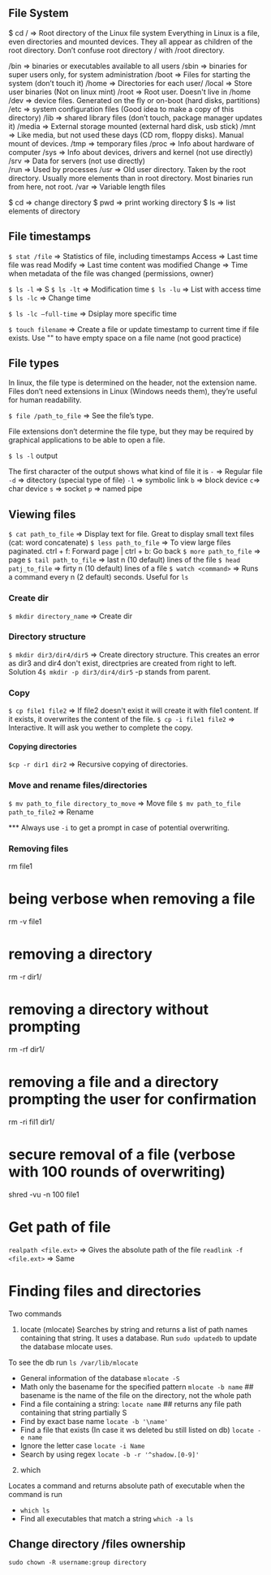 ## File System
$ cd / => Root directory of the Linux file system
Everything in Linux is a file, even directories and mounted devices. They all appear as children of the root directory. Don’t confuse root directory / with /root directory.

/bin => binaries or executables available to all users
/sbin => binaries for super users only, for system administration
/boot => Files for starting the system (don’t touch it)
/home => Directories for each user/
/local => Store user binaries (Not on linux mint)
/root => Root user. Doesn't live in /home
/dev => device files. Generated on the fly or on-boot (hard disks, partitions)
/etc => system configuration files (Good idea to make a copy of this directory)
/lib => shared library files (don’t touch, package manager updates it)
/media => External storage mounted (external hard disk, usb stick)
/mnt => Like media, but not used these days (CD rom, floppy disks). Manual mount of devices.
/tmp => temporary files
/proc => Info about hardware of computer
/sys => Info about devices, drivers and kernel (not use directly)
/srv => Data for servers (not use directly)  
/run => Used by processes
/usr => Old user directory. Taken by the root directory. Usually more elements than in root directory. Most binaries run from here, not root.
/var => Variable length files

$ cd => change directory 
$ pwd => print working directory
$ ls => list elements of directory

## File timestamps

`$ stat /file` => Statistics of file, including timestamps
Access => Last time file was read
Modify => Last time content was modified
Change => Time when metadata of the file was changed (permissions, owner)

`$ ls -l` => S 
`$ ls -lt` => Modification time
`$ ls -lu` => List with access time
`$ ls -lc` => Change time

`$ ls -lc –full-time` => Dsiplay more specific time

`$ touch filename` => Create a file or update timestamp to current time if file exists. Use "" to have empty space on a file name (not good practice)

## File types

In linux, the file type is determined on the header, not the extension name. Files don’t need extensions in Linux (Windows needs them), they’re useful for human readability.

`$ file /path_to_file` => See the file’s type.

File extensions don’t determine the file type, but they may be required by graphical applications to be able to open a file.

`$ ls -l` output

The first character of the output shows  what kind of file it is
`-` => Regular file
`-d` => ditectory (special type of file)
`-l` => symbolic link
`b` => block device
`c`=> char device
`s` => socket
`p` => named pipe

## Viewing files

`$ cat path_to_file` => Display text for file. Great to display small text files (cat: word concatenate)
`$ less path_to_file` => To view large files paginated. ctrl + f: Forward page |  ctrl + b: Go back
`$ more path_to_file` => page
`$ tail path_to_file` => last n (10 default) lines of the file
`$ head patj_to_file` => firty n (10 default) lines of a file
`$ watch <command>` => Runs a command every n (2 default) seconds. Useful for `ls`

### Create dir
`$ mkdir directory_name` => Create dir

### Directory structure
`$ mkdir dir3/dir4/dir5` => Create directory structure. This creates an error as dir3 and dir4 don't exist, directpries are created from right to left. Solution
4`$ mkdir -p dir3/dir4/dir5` -p stands from parent.

### Copy

`$ cp file1 file2` => If file2 doesn't exist it will create it with file1 content. If it exists, it overwrites the content of the file.
`$ cp -i file1 file2` => Interactive. It will ask you wether to complete the copy.

#### Copying directories
`$cp -r dir1 dir2` => Recursive copying of directories.

### Move and rename files/directories
`$ mv path_to_file directory_to_move` => Move file
`$ mv path_to_file path_to_file2` => Rename

*** Always use `-i` to get a prompt in case of potential overwriting.

### Removing files
rm file1
 
# being verbose when removing a file
rm -v file1
 
# removing a directory
rm -r dir1/
 
# removing a directory without prompting
rm -rf dir1/
 
# removing a file and a directory prompting the user for confirmation
rm -ri fil1 dir1/
 
# secure removal of a file (verbose with 100 rounds of overwriting)
shred -vu -n 100 file1

# Get path of file
`realpath <file.ext>` => Gives the absolute path of the file
`readlink -f <file.ext>` => Same

# Finding files and directories

Two commands

1. locate (mlocate)
Searches by string and returns a list of path names containing that string. It uses a database. Run `sudo updatedb` to update the database mlocate uses. 

To see the db run `ls /var/lib/mlocate`

- General information of the database `mlocate -S`
- Math only the basename for the specified pattern `mlocate -b name` ## basename is the name of the file on the directory, not the whole path
- Find a file containing a string: `locate name` ## returns any file path containing that string partially S
- Find by exact base name `locate -b '\name'`
- Find a file that exists (In case it ws deleted bu still listed on db) `locate -e name`
- Ignore the letter case `locate -i Name`
- Search by using regex `locate -b -r '^shadow.[0-9]'`

2. which

Locates a command and returns absolute path of executable when the command is run

- `which ls`
- Find all executables that match a string `which -a ls`

## Change directory /files ownership

`sudo chown -R username:group directory`